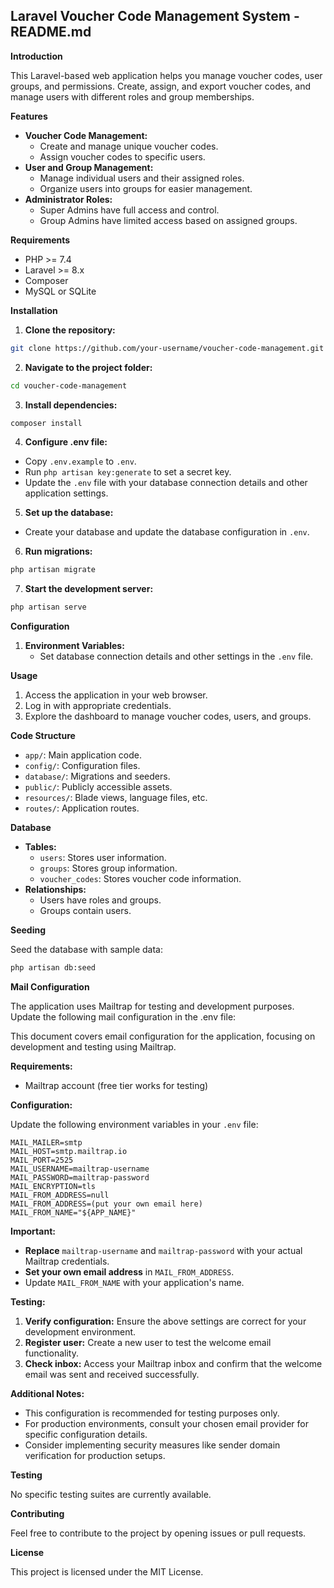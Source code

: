 ## Laravel Voucher Code Management System - README.md

**Introduction**

This Laravel-based web application helps you manage voucher codes, user groups, and permissions. Create, assign, and export voucher codes, and manage users with different roles and group memberships.

**Features**

* **Voucher Code Management:**
    * Create and manage unique voucher codes.
    * Assign voucher codes to specific users.
* **User and Group Management:**
    * Manage individual users and their assigned roles.
    * Organize users into groups for easier management.
* **Administrator Roles:**
    * Super Admins have full access and control.
    * Group Admins have limited access based on assigned groups.

**Requirements**

* PHP >= 7.4
* Laravel >= 8.x
* Composer
* MySQL or SQLite

**Installation**

1. **Clone the repository:**

```bash
git clone https://github.com/your-username/voucher-code-management.git
```

2. **Navigate to the project folder:**

```bash
cd voucher-code-management
```

3. **Install dependencies:**

```bash
composer install
```

4. **Configure .env file:**

* Copy `.env.example` to `.env`.
* Run `php artisan key:generate` to set a secret key.
* Update the `.env` file with your database connection details and other application settings.

5. **Set up the database:**

* Create your database and update the database configuration in `.env`.

6. **Run migrations:**

```bash
php artisan migrate
```

7. **Start the development server:**

```bash
php artisan serve
```

**Configuration**

1. **Environment Variables:**
    * Set database connection details and other settings in the `.env` file.

**Usage**

1. Access the application in your web browser.
2. Log in with appropriate credentials.
3. Explore the dashboard to manage voucher codes, users, and groups.

**Code Structure**

* `app/`: Main application code.
* `config/`: Configuration files.
* `database/`: Migrations and seeders.
* `public/`: Publicly accessible assets.
* `resources/`: Blade views, language files, etc.
* `routes/`: Application routes.

**Database**

* **Tables:**
    * `users`: Stores user information.
    * `groups`: Stores group information.
    * `voucher_codes`: Stores voucher code information.
* **Relationships:**
    * Users have roles and groups.
    * Groups contain users.

**Seeding**

Seed the database with sample data:

```bash
php artisan db:seed
```

**Mail Configuration**

The application uses Mailtrap for testing and development purposes. Update the following mail configuration in the .env file:

This document covers email configuration for the application, focusing on development and testing using Mailtrap.

**Requirements:**

* Mailtrap account (free tier works for testing)

**Configuration:**

Update the following environment variables in your `.env` file:

```
MAIL_MAILER=smtp
MAIL_HOST=smtp.mailtrap.io
MAIL_PORT=2525
MAIL_USERNAME=mailtrap-username
MAIL_PASSWORD=mailtrap-password
MAIL_ENCRYPTION=tls
MAIL_FROM_ADDRESS=null
MAIL_FROM_ADDRESS=(put your own email here)
MAIL_FROM_NAME="${APP_NAME}"
```

**Important:**

* **Replace** `mailtrap-username` and `mailtrap-password` with your actual Mailtrap credentials.
* **Set your own email address** in `MAIL_FROM_ADDRESS`.
* Update `MAIL_FROM_NAME` with your application's name.

**Testing:**

1. **Verify configuration:** Ensure the above settings are correct for your development environment.
2. **Register user:** Create a new user to test the welcome email functionality.
3. **Check inbox:** Access your Mailtrap inbox and confirm that the welcome email was sent and received successfully.

**Additional Notes:**

* This configuration is recommended for testing purposes only.
* For production environments, consult your chosen email provider for specific configuration details.
* Consider implementing security measures like sender domain verification for production setups.

**Testing**

No specific testing suites are currently available.

**Contributing**

Feel free to contribute to the project by opening issues or pull requests.

**License**

This project is licensed under the MIT License.